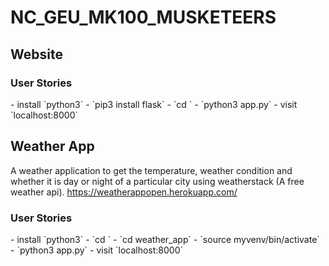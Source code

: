 <h1>NC_GEU_MK100_MUSKETEERS</h1>
<h2> Website</h2> 
<h3> User Stories</h3>
- install `python3`
- `pip3 install flask`
- `cd <root directory>`
- `python3 app.py`
- visit `localhost:8000`

<h2> Weather App</h2> 
A weather application to get the temperature, weather condition and whether it is day or night of a particular city using weatherstack (A free weather api).
<a href="https://weatherappopen.herokuapp.com/">https://weatherappopen.herokuapp.com/</a>

<h3>User Stories</h3> 
- install `python3`
- `cd <root directory>`
- `cd weather_app`
- `source myvenv/bin/activate`
- `python3 app.py`
- visit `localhost:8000`

